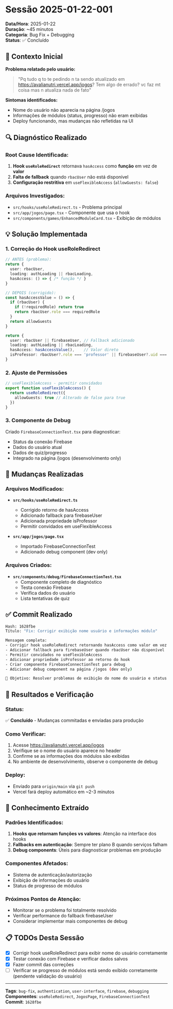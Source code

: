 # Sessão 2025-01-22-001

**Data/Hora**: 2025-01-22  
**Duração**: ~45 minutos  
**Categoria**: Bug Fix + Debugging  
**Status**: ✅ Concluído

## 🎯 Contexto Inicial

**Problema relatado pelo usuário:**
> "Pq tudo q to te pedindo n ta sendo atualizado em https://avalianutri.vercel.app/jogos? Tem algo de errado? vc faz mt coisa mas n atualiza nada de fato"

**Sintomas identificados:**
- Nome do usuário não aparecia na página /jogos
- Informações de módulos (status, progresso) não eram exibidas
- Deploy funcionando, mas mudanças não refletidas na UI

## 🔍 Diagnóstico Realizado

### Root Cause Identificada:
1. **Hook `useRoleRedirect`** retornava `hasAccess` como **função** em vez de **valor**
2. **Falta de fallback** quando `rbacUser` não está disponível
3. **Configuração restritiva** em `useFlexibleAccess` (`allowGuests: false`)

### Arquivos Investigados:
- `src/hooks/useRoleRedirect.ts` - Problema principal
- `src/app/jogos/page.tsx` - Componente que usa o hook
- `src/components/games/EnhancedModuleCard.tsx` - Exibição de módulos

## 💡 Solução Implementada

### 1. Correção do Hook useRoleRedirect
```typescript
// ANTES (problema):
return {
  user: rbacUser,
  loading: authLoading || rbacLoading,
  hasAccess: () => { /* função */ }
}

// DEPOIS (corrigido):
const hasAccessValue = () => {
  if (rbacUser) {
    if (!requiredRole) return true
    return rbacUser.role === requiredRole
  }
  return allowGuests
}

return {
  user: rbacUser || firebaseUser, // Fallback adicionado
  loading: authLoading || rbacLoading,
  hasAccess: hasAccessValue(),    // Valor direto
  isProfessor: rbacUser?.role === 'professor' || firebaseUser?.uid === 'professor-guest-user'
}
```

### 2. Ajuste de Permissões
```typescript
// useFlexibleAccess - permitir convidados
export function useFlexibleAccess() {
  return useRoleRedirect({
    allowGuests: true // Alterado de false para true
  })
}
```

### 3. Componente de Debug
Criado `FirebaseConnectionTest.tsx` para diagnosticar:
- Status da conexão Firebase
- Dados do usuário atual
- Dados de quiz/progresso
- Integrado na página /jogos (desenvolvimento only)

## 📝 Mudanças Realizadas

### Arquivos Modificados:
- **`src/hooks/useRoleRedirect.ts`**
  - Corrigido retorno de hasAccess
  - Adicionado fallback para firebaseUser
  - Adicionada propriedade isProfessor
  - Permitir convidados em useFlexibleAccess

- **`src/app/jogos/page.tsx`**
  - Importado FirebaseConnectionTest
  - Adicionado debug component (dev only)

### Arquivos Criados:
- **`src/components/debug/FirebaseConnectionTest.tsx`**
  - Componente completo de diagnóstico
  - Testa conexão Firebase
  - Verifica dados do usuário
  - Lista tentativas de quiz

## ✅ Commit Realizado

```bash
Hash: 1628fbe
Título: "Fix: Corrigir exibição nome usuário e informações módulo"

Mensagem completa:
- Corrigir hook useRoleRedirect retornando hasAccess como valor em vez de função
- Adicionar fallback para firebaseUser quando rbacUser não disponível
- Permitir convidados no useFlexibleAccess
- Adicionar propriedade isProfessor ao retorno do hook
- Criar componente FirebaseConnectionTest para debug
- Adicionar debug component na página /jogos (dev only)

🎯 Objetivo: Resolver problemas de exibição do nome do usuário e status dos módulos
```

## 🔄 Resultados e Verificação

### Status:
✅ **Concluído** - Mudanças commitadas e enviadas para produção

### Como Verificar:
1. Acesse https://avalianutri.vercel.app/jogos
2. Verifique se o nome do usuário aparece no header
3. Confirme se as informações dos módulos são exibidas
4. No ambiente de desenvolvimento, observe o componente de debug

### Deploy:
- Enviado para `origin/main` via `git push`
- Vercel fará deploy automático em ~2-3 minutos

## 🧠 Conhecimento Extraído

### Padrões Identificados:
1. **Hooks que retornam funções vs valores**: Atenção na interface dos hooks
2. **Fallbacks em autenticação**: Sempre ter plano B quando serviços falham
3. **Debug components**: Úteis para diagnosticar problemas em produção

### Componentes Afetados:
- Sistema de autenticação/autorização
- Exibição de informações do usuário
- Status de progresso de módulos

### Próximos Pontos de Atenção:
- Monitorar se o problema foi totalmente resolvido
- Verificar performance do fallback firebaseUser
- Considerar implementar mais componentes de debug

## 📋 TODOs Desta Sessão

- [x] Corrigir hook useRoleRedirect para exibir nome do usuário corretamente
- [x] Testar conexão com Firebase e verificar dados salvos  
- [x] Fazer commit das correções
- [ ] Verificar se progresso de módulos está sendo exibido corretamente (pendente validação do usuário)

---

**Tags**: `bug-fix`, `authentication`, `user-interface`, `firebase`, `debugging`  
**Componentes**: `useRoleRedirect`, `JogosPage`, `FirebaseConnectionTest`  
**Commit**: `1628fbe`